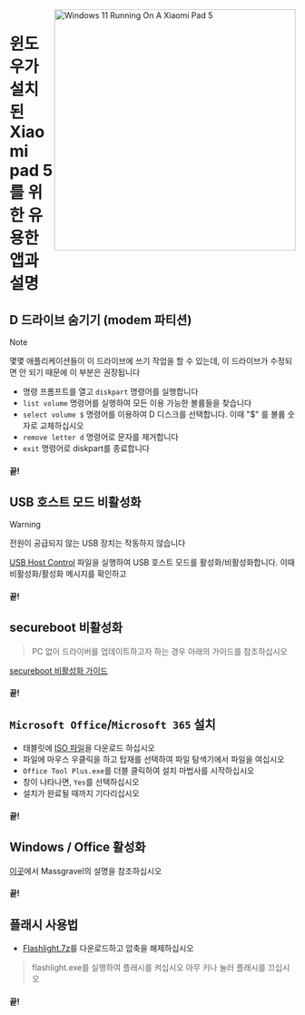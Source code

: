 <img align="right" src="https://raw.githubusercontent.com/erdilS/Port-Windows-11-Xiaomi-Pad-5/main/nabu.png" width="425" alt="Windows 11 Running On A Xiaomi Pad 5">

# 윈도우가 설치된 Xiaomi pad 5를 위한 유용한 앱과 설명

## D 드라이브 숨기기 (modem 파티션)
> [!NOTE]
> 몇몇 애플리케이션들이 이 드라이브에 쓰기 작업을 할 수 있는데, 이 드라이브가 수정되면 안 되기 때문에 이 부분은 권장됩니다

- 명령 프롬프트를 열고 ```diskpart``` 명령어를 실행합니다
- ```list volume``` 명령어를 실행하여 모든 이용 가능한 볼륨들을 찾습니다
- ```select volume $``` 명령어를 이용하여 D 디스크를 선택합니다. 이때 "$" 를 볼륨 숫자로 교체하십시오
- ```remove letter d``` 명령어로 문자를 제거합니다
- ```exit``` 명령어로 diskpart를 종료합니다

#### 끝!


## USB 호스트 모드 비활성화
> [!Warning]
> 전원이 공급되지 않는 USB 장치는 작동하지 않습니다

[USB Host Control](https://github.com/erdilS/Port-Windows-11-Xiaomi-Pad-5/releases/tag/USBHost) 파일을 실행하여 USB 호스트 모드를 활성화/비활성화합니다. 이때 비활성화/활성화 메시지를 확인하고 

#### 끝!


## secureboot 비활성화
> PC 없이 드라이버를 업데이트하고자 하는 경우 아래의 가이드를 참조하십시오

[secureboot 비활성화 가이드](/guide/Korean/disable-secureboot-ko.md)

#### 끝!


## ```Microsoft Office```/```Microsoft 365``` 설치
- 태블릿에 [ISO 파일](https://mega.nz/file/dnhQ3Q6b#X0o_B9eEPRa_IaPojQ-z1sLdqMgXkEQXqxfm2P0jL0I)을 다운로드 하십시오
- 파일에 마우스 우클릭을 하고 탑재를 선택하여 파일 탐색기에서 파일을 여십시오
- ```Office Tool Plus.exe```를 더블 클릭하여 설치 마법사를 시작하십시오
- 창이 나타나면, `Yes`를 선택하십시오
- 설치가 완료될 때까지 기다리십시오

#### 끝!


## Windows / Office 활성화
[이곳](https://github.com/massgravel/Microsoft-Activation-Scripts)에서 Massgravel의 설명을 참조하십시오

#### 끝!


## 플래시 사용법
 - [Flashlight.7z](https://github.com/erdilS/Port-Windows-11-Xiaomi-Pad-5/releases/download/1.0/flashlight_fix.7z)를 다운로드하고 압축을 해제하십시오
> flashlight.exe를 실행하여 플래시를 켜십시오
> 아무 키나 눌러 플래시를 끄십시오

#### 끝!


















